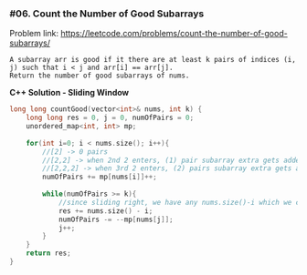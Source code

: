 ### #06. Count the Number of Good Subarrays

Problem link: https://leetcode.com/problems/count-the-number-of-good-subarrays/

```
A subarray arr is good if it there are at least k pairs of indices (i, j) such that i < j and arr[i] == arr[j].
Return the number of good subarrays of nums.
```

**C++ Solution - Sliding Window**
```cpp
long long countGood(vector<int>& nums, int k) {
    long long res = 0, j = 0, numOfPairs = 0;
    unordered_map<int, int> mp;
    
    for(int i=0; i < nums.size(); i++){
        //[2] -> 0 pairs
        //[2,2] -> when 2nd 2 enters, (1) pair subarray extra gets added
        //[2,2,2] -> when 3rd 2 enters, (2) pairs subarray extra gets added
        numOfPairs += mp[nums[i]]++;
        
        while(numOfPairs >= k){
            //since sliding right, we have any nums.size()-i which we can pair more to our result
            res += nums.size() - i;
            numOfPairs -= --mp[nums[j]];
            j++;
        }
    }
    return res;
}
```
